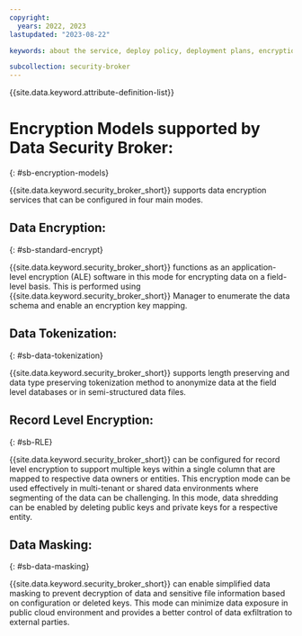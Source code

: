 ```yaml
---
copyright:
  years: 2022, 2023
lastupdated: "2023-08-22"

keywords: about the service, deploy policy, deployment plans, encryption technology, encryption modes, data protection modes

subcollection: security-broker
---
```


{{site.data.keyword.attribute-definition-list}}

# Encryption Models supported by Data Security Broker:
{: #sb-encryption-models}

{{site.data.keyword.security_broker_short}} supports data encryption services that can be configured
in four main modes.

## Data Encryption: 
{: #sb-standard-encrypt}

{{site.data.keyword.security_broker_short}} functions as an application-level encryption (ALE) software in this mode for encrypting data on a field-level basis. This is performed using {{site.data.keyword.security_broker_short}} Manager to enumerate the data schema and enable an encryption key mapping.

## Data Tokenization:
{: #sb-data-tokenization}

{{site.data.keyword.security_broker_short}} supports length preserving and data type preserving tokenization method to anonymize data at the field level databases or in semi-structured data files.

## Record Level Encryption:
{: #sb-RLE}

{{site.data.keyword.security_broker_short}} can be configured for record level encryption to support multiple keys within a single column that are mapped to respective data owners or entities. This
encryption mode can be used effectively in multi-tenant or shared data environments where segmenting of the data can be challenging. In this mode, data shredding can be enabled by deleting public keys and private keys for a respective entity.

## Data Masking: 
{: #sb-data-masking}

{{site.data.keyword.security_broker_short}} can enable simplified data masking to prevent decryption of data and sensitive file information based on configuration or deleted keys. This mode can minimize data
exposure in public cloud environment and provides a better control of data exfiltration to external parties.

